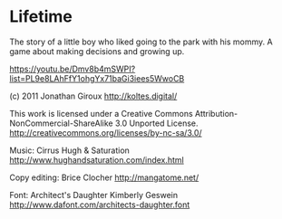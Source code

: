 # Lifetime

The story of a little boy who liked going to the park with his mommy. A game about making decisions and growing up.

https://youtu.be/Dmv8b4mSWPI?list=PL9e8LAhFfY1ohgYx71baGi3iees5WwoCB

(c) 2011 Jonathan Giroux
http://koltes.digital/

This work is licensed under a
Creative Commons Attribution-NonCommercial-ShareAlike 3.0 Unported License.
http://creativecommons.org/licenses/by-nc-sa/3.0/

Music:
Cirrus
Hugh & Saturation
http://www.hughandsaturation.com/index.html

Copy editing:
Brice Clocher
http://mangatome.net/

Font: Architect's Daughter
Kimberly Geswein
http://www.dafont.com/architects-daughter.font
